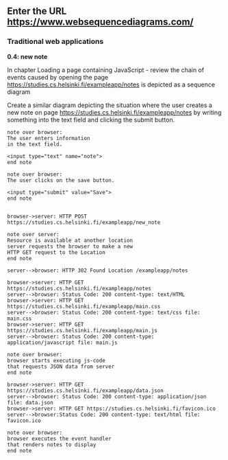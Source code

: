 ## Enter the URL https://www.websequencediagrams.com/

### Traditional web applications

**0.4: new note**

In chapter Loading a page containing JavaScript - review the chain of events caused by opening the page https://studies.cs.helsinki.fi/exampleapp/notes is depicted as a sequence diagram

Create a similar diagram depicting the situation where the user creates a new note on page https://studies.cs.helsinki.fi/exampleapp/notes by writing something into the text field and clicking the submit button.

```
note over browser:
The user enters information
in the text field.

<input type="text" name="note">
end note

note over browser:
The user clicks on the save button.

<input type="submit" value="Save">
end note


browser->server: HTTP POST https://studies.cs.helsinki.fi/exampleapp/new_note

note over server:
Resource is available at another location
server requests the browser to make a new
HTTP GET request to the Location
end note

server-->browser: HTTP 302 Found Location /exampleapp/notes

browser->server: HTTP GET https://studies.cs.helsinki.fi/exampleapp/notes
server-->browser: Status Code: 200 content-type: text/HTML
browser->server: HTTP GET https://studies.cs.helsinki.fi/exampleapp/main.css
server-->browser: Status Code: 200 content-type: text/css file: main.css
browser->server: HTTP GET https://studies.cs.helsinki.fi/exampleapp/main.js
server-->browser: Status Code: 200 content-type: application/javascript file: main.js

note over browser:
browser starts executing js-code
that requests JSON data from server
end note

browser->server: HTTP GET https://studies.cs.helsinki.fi/exampleapp/data.json
server-->browser: Status Code: 200 content-type: application/json file: data.json
browser->server: HTTP GET https://studies.cs.helsinki.fi/favicon.ico
server-->browser:Status Code: 200 content-type: text/html file: favicon.ico

note over browser:
browser executes the event handler
that renders notes to display
end note
```
